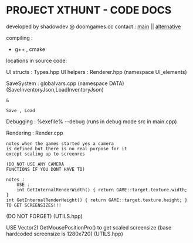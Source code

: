 # PROJECT XTHUNT - CODE DOCS
developed by shadowdev @ doomgames.cc
contact : <a href="mailto:shadowdevreal@protonmail.com">main</a> || <a href="https://x.com/DoomGamescc">alternative</a>

compiling : 
- g++ , cmake

locations in source code:

UI structs : 
	Types.hpp
UI helpers :
	Renderer.hpp (namespace UI_elements)

SaveSystem :
	globalvars.cpp (namespace DATA)
	(SaveInventoryJson,LoadInventoryJson)

	&

	Save , Load

Debugging : 
	%exefile% --debug
	(runs in debug mode src in main.cpp)

Rendering :
	Render.cpp

	notes when the games started yes a camera
	is defined but there is no real purpose for it
	except scaling up to screenres 
	
	(DO NOT USE ANY CAMERA
	FUNCTIONS IF YOU DONT HAVE TO)

	notes : 
		USE : 
	    int GetInternalRenderWidth() { return GAME::target.texture.width; }
    int GetInternalRenderHeight() { return GAME::target.texture.height; }	
	TO GET SCREENSIZES!!! 
(DO NOT FORGET) (UTILS.hpp)

USE Vector2I GetMousePositionPro()
to get scaled screensize 
(base hardcoded screensize is 1280x720)
 (UTILS.hpp)
